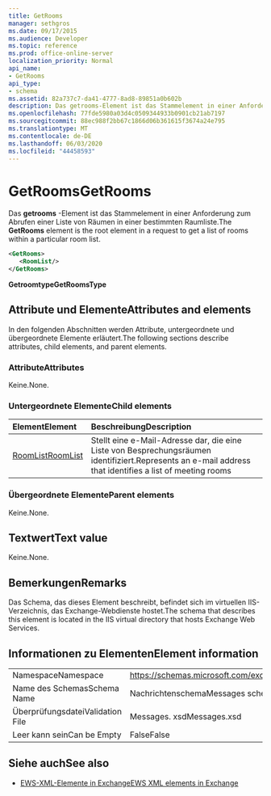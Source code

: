 ```yaml
---
title: GetRooms
manager: sethgros
ms.date: 09/17/2015
ms.audience: Developer
ms.topic: reference
ms.prod: office-online-server
localization_priority: Normal
api_name:
- GetRooms
api_type:
- schema
ms.assetid: 82a737c7-da41-4777-8ad8-89851a0b602b
description: Das getrooms-Element ist das Stammelement in einer Anforderung zum Abrufen einer Liste von Räumen in einer bestimmten Raumliste.
ms.openlocfilehash: 77fde5980a03d4c0509344933b0901cb21ab7197
ms.sourcegitcommit: 88ec988f2bb67c1866d06b361615f3674a24e795
ms.translationtype: MT
ms.contentlocale: de-DE
ms.lasthandoff: 06/03/2020
ms.locfileid: "44458593"
---
```

# <a name="getrooms"></a><span data-ttu-id="5a36d-103">GetRooms</span><span class="sxs-lookup"><span data-stu-id="5a36d-103">GetRooms</span></span>

<span data-ttu-id="5a36d-104">Das **getrooms** -Element ist das Stammelement in einer Anforderung zum Abrufen einer Liste von Räumen in einer bestimmten Raumliste.</span><span class="sxs-lookup"><span data-stu-id="5a36d-104">The **GetRooms** element is the root element in a request to get a list of rooms within a particular room list.</span></span> 
  
```XML
<GetRooms>
   <RoomList/>
</GetRooms>
```

 <span data-ttu-id="5a36d-105">**Getroomtype**</span><span class="sxs-lookup"><span data-stu-id="5a36d-105">**GetRoomsType**</span></span>
## <a name="attributes-and-elements"></a><span data-ttu-id="5a36d-106">Attribute und Elemente</span><span class="sxs-lookup"><span data-stu-id="5a36d-106">Attributes and elements</span></span>

<span data-ttu-id="5a36d-107">In den folgenden Abschnitten werden Attribute, untergeordnete und übergeordnete Elemente erläutert.</span><span class="sxs-lookup"><span data-stu-id="5a36d-107">The following sections describe attributes, child elements, and parent elements.</span></span>
  
### <a name="attributes"></a><span data-ttu-id="5a36d-108">Attribute</span><span class="sxs-lookup"><span data-stu-id="5a36d-108">Attributes</span></span>

<span data-ttu-id="5a36d-109">Keine.</span><span class="sxs-lookup"><span data-stu-id="5a36d-109">None.</span></span>
  
### <a name="child-elements"></a><span data-ttu-id="5a36d-110">Untergeordnete Elemente</span><span class="sxs-lookup"><span data-stu-id="5a36d-110">Child elements</span></span>

|<span data-ttu-id="5a36d-111">**Element**</span><span class="sxs-lookup"><span data-stu-id="5a36d-111">**Element**</span></span>|<span data-ttu-id="5a36d-112">**Beschreibung**</span><span class="sxs-lookup"><span data-stu-id="5a36d-112">**Description**</span></span>|
|:-----|:-----|
|[<span data-ttu-id="5a36d-113">RoomList</span><span class="sxs-lookup"><span data-stu-id="5a36d-113">RoomList</span></span>](roomlist.md) <br/> |<span data-ttu-id="5a36d-114">Stellt eine e-Mail-Adresse dar, die eine Liste von Besprechungsräumen identifiziert.</span><span class="sxs-lookup"><span data-stu-id="5a36d-114">Represents an e-mail address that identifies a list of meeting rooms</span></span>  <br/> |
   
### <a name="parent-elements"></a><span data-ttu-id="5a36d-115">Übergeordnete Elemente</span><span class="sxs-lookup"><span data-stu-id="5a36d-115">Parent elements</span></span>

<span data-ttu-id="5a36d-116">Keine.</span><span class="sxs-lookup"><span data-stu-id="5a36d-116">None.</span></span>
  
## <a name="text-value"></a><span data-ttu-id="5a36d-117">Textwert</span><span class="sxs-lookup"><span data-stu-id="5a36d-117">Text value</span></span>

<span data-ttu-id="5a36d-118">Keine.</span><span class="sxs-lookup"><span data-stu-id="5a36d-118">None.</span></span>
  
## <a name="remarks"></a><span data-ttu-id="5a36d-119">Bemerkungen</span><span class="sxs-lookup"><span data-stu-id="5a36d-119">Remarks</span></span>

<span data-ttu-id="5a36d-120">Das Schema, das dieses Element beschreibt, befindet sich im virtuellen IIS-Verzeichnis, das Exchange-Webdienste hostet.</span><span class="sxs-lookup"><span data-stu-id="5a36d-120">The schema that describes this element is located in the IIS virtual directory that hosts Exchange Web Services.</span></span>
  
## <a name="element-information"></a><span data-ttu-id="5a36d-121">Informationen zu Elementen</span><span class="sxs-lookup"><span data-stu-id="5a36d-121">Element information</span></span>

|||
|:-----|:-----|
|<span data-ttu-id="5a36d-122">Namespace</span><span class="sxs-lookup"><span data-stu-id="5a36d-122">Namespace</span></span>  <br/> |https://schemas.microsoft.com/exchange/services/2006/messages  <br/> |
|<span data-ttu-id="5a36d-123">Name des Schemas</span><span class="sxs-lookup"><span data-stu-id="5a36d-123">Schema Name</span></span>  <br/> |<span data-ttu-id="5a36d-124">Nachrichtenschema</span><span class="sxs-lookup"><span data-stu-id="5a36d-124">Messages schema</span></span>  <br/> |
|<span data-ttu-id="5a36d-125">Überprüfungsdatei</span><span class="sxs-lookup"><span data-stu-id="5a36d-125">Validation File</span></span>  <br/> |<span data-ttu-id="5a36d-126">Messages. xsd</span><span class="sxs-lookup"><span data-stu-id="5a36d-126">Messages.xsd</span></span>  <br/> |
|<span data-ttu-id="5a36d-127">Leer kann sein</span><span class="sxs-lookup"><span data-stu-id="5a36d-127">Can be Empty</span></span>  <br/> |<span data-ttu-id="5a36d-128">False</span><span class="sxs-lookup"><span data-stu-id="5a36d-128">False</span></span>  <br/> |
   
## <a name="see-also"></a><span data-ttu-id="5a36d-129">Siehe auch</span><span class="sxs-lookup"><span data-stu-id="5a36d-129">See also</span></span>



- [<span data-ttu-id="5a36d-130">EWS-XML-Elemente in Exchange</span><span class="sxs-lookup"><span data-stu-id="5a36d-130">EWS XML elements in Exchange</span></span>](ews-xml-elements-in-exchange.md)

